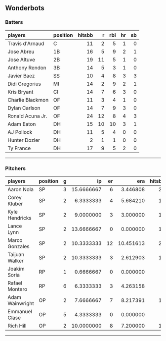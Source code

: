 ## Wonderbots

### Batters

 
|players          |position | hitsbb|  r| rbi| hr| sb| 
|:----------------|:--------|------:|--:|---:|--:|--:| 
|Travis d'Arnaud  |C        |     11|  2|   5|  1|  0| 
|Jose Abreu       |1B       |     16|  5|   9|  2|  1| 
|Jose Altuve      |2B       |     19| 11|   5|  1|  0| 
|Anthony Rendon   |3B       |     14|  5|   3|  1|  0| 
|Javier Baez      |SS       |     10|  4|   8|  3|  3| 
|Didi Gregorius   |MI       |     14|  2|   9|  2|  1| 
|Kris Bryant      |CI       |     14|  7|   6|  3|  0| 
|Charlie Blackmon |OF       |     11|  3|   4|  1|  0| 
|Dylan Carlson    |OF       |     14|  7|   9|  3|  0| 
|Ronald Acuna Jr. |OF       |     24| 12|   8|  4|  3| 
|Adam Eaton       |DH       |     15| 10|  10|  3|  1| 
|AJ Pollock       |DH       |     11|  5|   4|  0|  0| 
|Hunter Dozier    |DH       |      2|  1|   1|  0|  0| 
|Ty France        |DH       |     17|  9|   5|  2|  0| 

* * *

### Pitchers

 
|players         |position |  g|         ip| er|       era| hitsbb|      whip| so|  w| sv| 
|:---------------|:--------|--:|----------:|--:|---------:|------:|---------:|--:|--:|--:| 
|Aaron Nola      |SP       |  3| 15.6666667|  6|  3.446808|     22| 1.4042553| 18|  0|  0| 
|Corey Kluber    |SP       |  2|  6.3333333|  4|  5.684210|     15| 2.3684211|  8|  0|  0| 
|Kyle Hendricks  |SP       |  2|  9.0000000|  3|  3.000000|     12| 1.3333333| 10|  0|  0| 
|Lance Lynn      |SP       |  2| 13.6666667|  0|  0.000000|     13| 0.9512195| 17|  1|  0| 
|Marco Gonzales  |SP       |  2| 10.3333333| 12| 10.451613|     22| 2.1290323|  8|  0|  0| 
|Taijuan Walker  |SP       |  2| 10.3333333|  3|  2.612903|     12| 1.1612903| 12|  0|  0| 
|Joakim Soria    |RP       |  1|  0.6666667|  0|  0.000000|      2| 3.0000000|  0|  0|  0| 
|Rafael Montero  |RP       |  6|  6.3333333|  3|  4.263158|      6| 0.9473684|  8|  1|  2| 
|Adam Wainwright |OP       |  2|  7.6666667|  7|  8.217391|     15| 1.9565217|  7|  0|  0| 
|Emmanuel Clase  |OP       |  5|  4.3333333|  0|  0.000000|      4| 0.9230769|  6|  1|  2| 
|Rich Hill       |OP       |  2| 10.0000000|  8|  7.200000|     11| 1.1000000| 11|  1|  0| 


* * *


